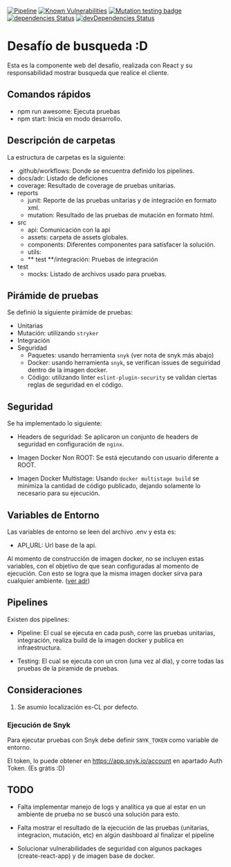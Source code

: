 [![Pipeline](https://github.com/alabras/search-challenge-web/actions/workflows/pipeline.yml/badge.svg)](https://github.com/alabras/search-challenge-web/actions)
[![Known Vulnerabilities](https://snyk.io/test/github/alabras/search-challenge-web/badge.svg)](https://snyk.io/test/github/alabras/search-challenge-web)
[![Mutation testing badge](https://img.shields.io/endpoint?style=flat&url=https%3A%2F%2Fbadge-api.stryker-mutator.io%2Fgithub.com%2Falabras%2Fsearch-challenge-web%2Fmain)](https://dashboard.stryker-mutator.io/reports/github.com/alabras/search-challenge-web/main)
[![dependencies Status](https://david-dm.org/alabras/search-challenge-web/status.svg)](https://david-dm.org/alabras/search-challenge-web)
[![devDependencies Status](https://david-dm.org/alabras/search-challenge-web/dev-status.svg)](https://david-dm.org/alabras/search-challenge-web?type=dev)

# Desafío de busqueda :D

Esta es la componente web del desafío, realizada con React y su responsabilidad mostrar busqueda que realice el cliente.

## Comandos rápidos

- npm run awesome: Ejecuta pruebas
- npm start: Inicia en modo desarrollo.

## Descripción de carpetas

La estructura de carpetas es la siguiente:

- .github/workflows: Donde se encuentra definido los pipelines.
- docs/adr: Listado de deficiones
- coverage: Resultado de coverage de pruebas unitarias.
- reports
  - junit: Reporte de las pruebas unitarias y de integración en formato xml.
  - mutation: Resultado de las pruebas de mutación en formato html.
- src
  - api: Comunicación con la api
  - assets: carpeta de assets globales.
  - components: Diferentes componentes para satisfacer la solución.
  - utils:
  - ** test **/integración: Pruebas de integración
- test
  - mocks: Listado de archivos usado para pruebas.

## Pirámide de pruebas

Se definió la siguiente pirámide de pruebas:

- Unitarias
- Mutación: utilizando `stryker`
- Integración
- Seguridad
  - Paquetes: usando herramienta `snyk` (ver nota de snyk más abajo)
  - Docker: usando herramienta `snyk`, se verifican issues de seguiridad dentro de la imagen docker.
  - Código: utilizando linter `eslint-plugin-security` se validan ciertas reglas de seguridad en el código.

## Seguridad

Se ha implementado lo siguiente:

- Headers de seguridad: Se aplicaron un conjunto de headers de seguridad en configuración de `nginx`.

- Imagen Docker Non ROOT: Se está ejecutando con usuario diferente a ROOT.

- Imagen Docker Multistage: Usando `docker multistage build` se minimiza la cantidad de código publicado, dejando solamente lo necesario para su ejecución.

## Variables de Entorno

Las variables de entorno se leen del archivo .env y esta es:

- API_URL: Url base de la api.

Al momento de construcción de imagen docker, no se incluyen estas variables, con el objetivo de que sean configuradas al momento de ejecución. Con esto se logra que la misma imagen docker sirva para cualquier ambiente.
([ver adr](/docs/adr/004_Variables-entorno.md))

## Pipelines

Existen dos pipelines:

- Pipeline: El cual se ejecuta en cada push, corre las pruebas unitarias, integración, realiza build de la imagen docker y publica en infraestructura.

- Testing: El cual se ejecuta con un cron (una vez al día), y corre todas las pruebas de la piramide de pruebas.

## Consideraciones

1. Se asumio localización es-CL por defecto.

### Ejecución de Snyk

Para ejecutar pruebas con Snyk debe definir `SNYK_TOKEN` como variable de entorno.

El token, lo puede obtener en https://app.snyk.io/account en apartado Auth Token. (Es grátis :D)

## TODO

- Falta implementar manejo de logs y analítica ya que al estar en un ambiente de prueba no se buscó una solución para esto.

- Falta mostrar el resultado de la ejecución de las pruebas (unitarias, integracion, mutación, etc) en algún dashboard al finalizar el pipeline

- Solucionar vulnerabilidades de seguridad con algunos packages (create-react-app) y de imagen base de docker.
